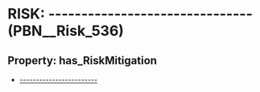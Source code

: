 # RISK: __-------------------------------__ (PBN__Risk_536)

## Property: has_RiskMitigation

* [------------------------](PBN__RiskMitigation_760)

